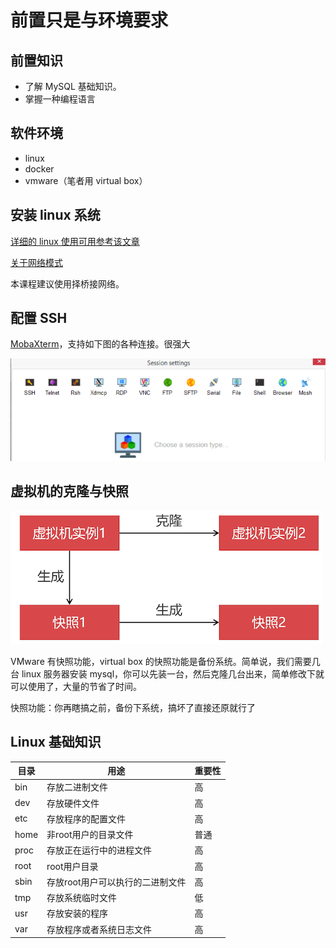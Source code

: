# 前置只是与环境要求

## 前置知识

- 了解 MySQL 基础知识。
- 掌握一种编程语言 

## 软件环境

- linux
- docker
- vmware（笔者用 virtual box）

## 安装 linux 系统

[详细的 linux 使用可用参考该文章](https://zq99299.github.io/linux-tutorial/tutorial-basis/03/)

[关于网络模式](https://zq99299.github.io/note-book/_posts/virtualbox/#%E7%BD%91%E7%BB%9C%E7%AF%87-host-only%EF%BC%88win10%EF%BC%89)

本课程建议使用择桥接网络。

## 配置 SSH

[MobaXterm](https://mobaxterm.mobatek.net/)，支持如下图的各种连接。很强大

![image-20200531205652930](./assets/image-20200531205652930.png)

## 虚拟机的克隆与快照

![image-20200531210623856](./assets/image-20200531210623856.png)

VMware 有快照功能，virtual box 的快照功能是备份系统。简单说，我们需要几台 linux 服务器安装 mysql，你可以先装一台，然后克隆几台出来，简单修改下就可以使用了，大量的节省了时间。

快照功能：你再瞎搞之前，备份下系统，搞坏了直接还原就行了

## Linux 基础知识

| 目录 | 用途                             | 重要性 |
| ---- | -------------------------------- | ------ |
| bin  | 存放二进制文件                   | 高     |
| dev  | 存放硬件文件                     | 高     |
| etc  | 存放程序的配置文件               | 高     |
| home | 非root用户的目录文件             | 普通   |
| proc | 存放正在运行中的进程文件         | 高     |
| root | root用户目录                     | 高     |
| sbin | 存放root用户可以执行的二进制文件 | 高     |
| tmp  | 存放系统临时文件                 | 低     |
| usr  | 存放安装的程序                   | 高     |
| var  | 存放程序或者系统日志文件         | 高     |

